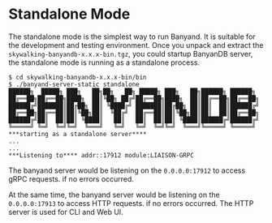 # Standalone Mode

The standalone mode is the simplest way to run Banyand. It is suitable for the development and testing environment. Once you unpack and extract the `skywalking-banyandb-x.x.x-bin.tgz`, you could startup BanyanDB server, the standalone mode is running as a standalone process.

```shell
$ cd skywalking-banyandb-x.x.x-bin/bin
$ ./banyand-server-static standalone
██████╗  █████╗ ███╗   ██╗██╗   ██╗ █████╗ ███╗   ██╗██████╗ ██████╗ 
██╔══██╗██╔══██╗████╗  ██║╚██╗ ██╔╝██╔══██╗████╗  ██║██╔══██╗██╔══██╗
██████╔╝███████║██╔██╗ ██║ ╚████╔╝ ███████║██╔██╗ ██║██║  ██║██████╔╝
██╔══██╗██╔══██║██║╚██╗██║  ╚██╔╝  ██╔══██║██║╚██╗██║██║  ██║██╔══██╗
██████╔╝██║  ██║██║ ╚████║   ██║   ██║  ██║██║ ╚████║██████╔╝██████╔╝
╚═════╝ ╚═╝  ╚═╝╚═╝  ╚═══╝   ╚═╝   ╚═╝  ╚═╝╚═╝  ╚═══╝╚═════╝ ╚═════╝ 
***starting as a standalone server****
...
...
***Listening to**** addr::17912 module:LIAISON-GRPC
```

The banyand server would be listening on the `0.0.0.0:17912` to access gRPC requests. if no errors occurred.

At the same time, the banyand server would be listening on the `0.0.0.0:17913` to access HTTP requests. if no errors occurred. The HTTP server is used for CLI and Web UI.

